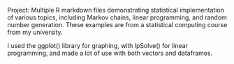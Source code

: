 Project: Multiple R markdown files demonstrating statistical implementation of various topics, including Markov chains, linear programming, and random number generation. These examples are from a statistical computing course from my university. 

I used the ggplot() library for graphing, with lpSolve() for linear programming, and made a lot of use with both vectors and dataframes. 



